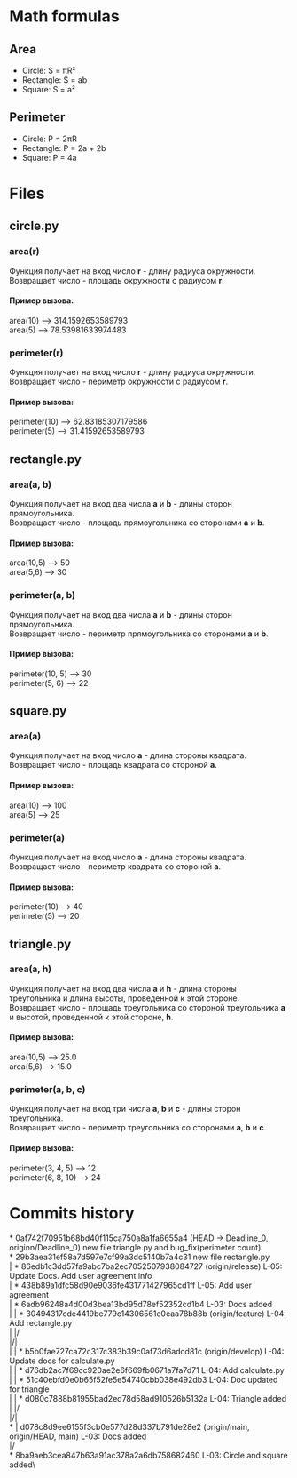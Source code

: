 # Math formulas
## Area
- Circle: S = πR²
- Rectangle: S = ab
- Square: S = a²

## Perimeter
- Circle: P = 2πR
- Rectangle: P = 2a + 2b
- Square: P = 4a

# Files
## circle.py
### area(r)
Функция получает на вход число **r** - длину радиуса окружности.\
Возвращает число - площадь окружности с радиусом **r**.
#### Пример вызова:
area(10) --> 314.1592653589793\
area(5) --> 78.53981633974483
### perimeter(r)
Функция получает на вход число **r** - длину радиуса окружности.\
Возвращает число - периметр окружности с радиусом **r**.
#### Пример вызова:
perimeter(10) --> 62.83185307179586\
perimeter(5) --> 31.41592653589793
## rectangle.py
### area(a, b)
Функция получает на вход два числа **a** и **b** - длины сторон прямоугольника.\
Возвращает число - площадь прямоугольника со сторонами **a** и **b**.
#### Пример вызова:
area(10,5) --> 50\
area(5,6) --> 30
### perimeter(a, b)
Функция получает на вход два числа **a** и **b** - длины сторон прямоугольника.\
Возвращает число - периметр прямоугольника со сторонами **a** и **b**.
#### Пример вызова:
perimeter(10, 5) --> 30\
perimeter(5, 6) --> 22
## square.py
### area(a)
Функция получает на вход число **a** - длина стороны квадрата.\
Возвращает число - площадь квадрата со стороной **a**.
#### Пример вызова:
area(10) --> 100\
area(5) --> 25
### perimeter(a)
Функция получает на вход число **a** - длина стороны квадрата.\
Возвращает число - периметр квадрата со стороной **a**.
#### Пример вызова:
perimeter(10) --> 40\
perimeter(5) --> 20
## triangle.py
### area(a, h)
Функция получает на вход два числа **a** и **h** - длина стороны треугольника и длина высоты, проведенной к этой стороне.\
Возвращает число - площадь треугольника со стороной треугольника **a** и высотой, проведенной к этой стороне, **h**.
#### Пример вызова:
area(10,5) --> 25.0\
area(5,6) --> 15.0
### perimeter(a, b, c)
Функция получает на вход три числа **a**, **b** и **c** - длины сторон треугольника.\
Возвращает число - периметр треугольника со сторонами **a**, **b** и **c**.
#### Пример вызова:
perimeter(3, 4, 5) --> 12\
perimeter(6, 8, 10) --> 24
# Commits history
\* 0af742f70951b68bd40f115ca750a8a1fa6655a4 (HEAD -> Deadline_0, originn/Deadline_0) new file triangle.py and bug_fix(perimeter count)\
\* 29b3aea31ef58a7d597e7cf99a3dc5140b7a4c31 new file rectangle.py\
| * 86edb1c3dd57fa9abc7ba2ec7052507938084727 (origin/release) L-05: Update Docs. Add user agreement info\
| * 438b89a1dfc58d90e9036fe431771427965cd1ff L-05: Add user agreement\
| * 6adb96248a4d00d3bea13bd95d78ef52352cd1b4 L-03: Docs added\
| | * 30494317cde4419be779c14306561e0eaa78b88b (origin/feature) L-04: Add rectangle.py\
| |/\
|/|\
| | * b5b0fae727ca72c317c383b39c0af73d6adcd81c (origin/develop) L-04: Update docs for calculate.py\
| | * d76db2ac7f69cc920ae2e6f669fb0671a7fa7d71 L-04: Add calculate.py\
| | * 51c40ebfd0e0b65f52fe5e54740cbb038e492db3 L-04: Doc updated for triangle\
| | * d080c7888b81955bad2ed78d58ad910526b5132a L-04: Triangle added\
| |/\
|/|\
\* | d078c8d9ee6155f3cb0e577d28d337b791de28e2 (origin/main, origin/HEAD, main) L-03: Docs added\
|/\
\* 8ba9aeb3cea847b63a91ac378a2a6db758682460 L-03: Circle and square added\
